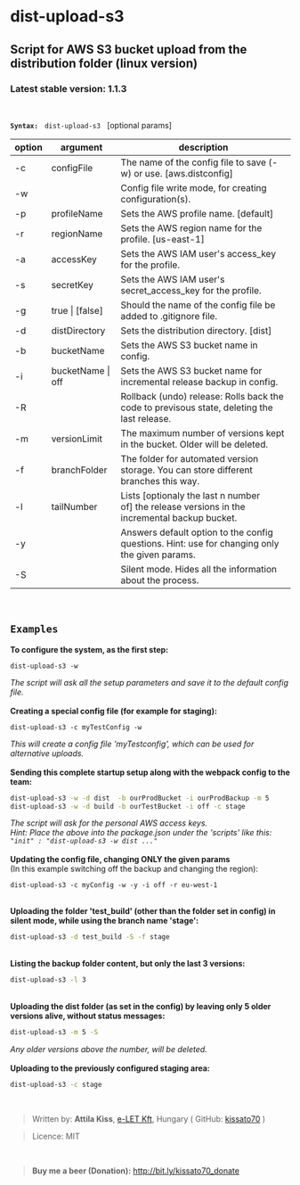 # dist-upload-s3

## Script for AWS S3 bucket upload from the distribution folder (linux version)

### Latest stable version: __1.1.3__

<br>

**`Syntax:`** &nbsp;  `dist-upload-s3` &nbsp;  [optional params]

| option | argument | description |
|------------ | ------ | ------------ |
|  -c  |  configFile  |        The name of the config file to save (-w) or use. [aws.distconfig] |
|   -w |     |                    Config file write mode, for creating configuration(s).|
|   -p |   profileName  |       Sets the AWS profile name. [default]|
|   -r |   regionName  |        Sets the AWS region name for the profile. [us-east-1]|
|   -a |   accessKey  |         Sets the AWS IAM user's access_key for the profile.|
|   -s |   secretKey   |        Sets the AWS IAM user's secret_access_key for the profile.|
|   -g |  true \| [false]  |       Should the name of the config file be added to .gitignore file.|
|   -d |   distDirectory |      Sets the distribution directory. [dist]|
|   -b |   bucketName |       Sets the AWS S3 bucket name in config.|
|   -i |   bucketName \| off |     Sets the AWS S3 bucket name for incremental release backup in config.|
|   -R   |       |                Rollback (undo) release: Rolls back the code to previsous state, deleting the last release.|
|   -m  |  versionLimit  |      The maximum number of versions kept in the bucket. Older will be deleted.|
|   -f |   branchFolder  |      The folder for automated version storage. You can store different branches this way.|
|   -l |   tailNumber  |        Lists [optionaly the last n number of] the release versions in the incremental backup bucket.|
|   -y   | |                       Answers default option to the config questions. Hint: use for changing only the given params.|
|   -S  | |                        Silent mode. Hides all the information about the process.|

&nbsp;
## `Examples`
**To configure the system, as the first step:**
```script
dist-upload-s3 -w
```
_The script will ask all the setup parameters and save it to the default config file._
<br><br>
**Creating a special config file (for example for staging):**
```script
dist-upload-s3 -c myTestConfig -w
```
_This will create a config file 'myTestconfig', which can be used for alternative uploads._
<br><br>
**Sending this complete startup setup along with the webpack config to the team:**
```bash
dist-upload-s3 -w -d dist  -b ourProdBucket -i ourProdBackup -m 5
dist-upload-s3 -w -d build -b ourTestBucket -i off -c stage
```
_The script will ask for the personal AWS access keys._<br>
_Hint: Place the above into the package.json under the 'scripts' like this:   `"init" : "dist-upload-s3 -w dist ..."`_
<br><br>
**Updating the config file, changing ONLY the given params**<br>
(In this example switching off the backup and changing the region):
```script
dist-upload-s3 -c myConfig -w -y -i off -r eu-west-1
```
&nbsp;<br>
**Uploading the folder 'test_build' (other than the folder set in config) in silent mode, while using the branch name 'stage':**
```bash
dist-upload-s3 -d test_build -S -f stage
```
&nbsp;<br>
**Listing the backup folder content, but only the last 3 versions:**
```bash
dist-upload-s3 -l 3
```
&nbsp;<br>
**Uploading the dist folder (as set in the config) by leaving only 5 older versions alive, without status messages:**
```bash
dist-upload-s3 -m 5 -S
```
_Any older versions above the number, will be deleted._
<br><br>
**Uploading to the previously configured staging area:**
```bash
dist-upload-s3 -c stage
```
&nbsp;
>Written by: __Attila Kiss__, [e-LET Kft](https://e-let.hu), Hungary  ( GitHub: [kissato70](https://github.com/kissato70) )

 > Licence:  MIT

<br>

> **Buy me a beer (Donation):** http://bit.ly/kissato70_donate
